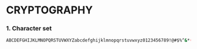 # CRYPTOGRAPHY

### 1. Character set
```bash
ABCDEFGHIJKLMNOPQRSTUVWXYZabcdefghijklmnopqrstuvwxyz0123456789!@#$%^&*()_+[]{}|;:,.<>?
```
